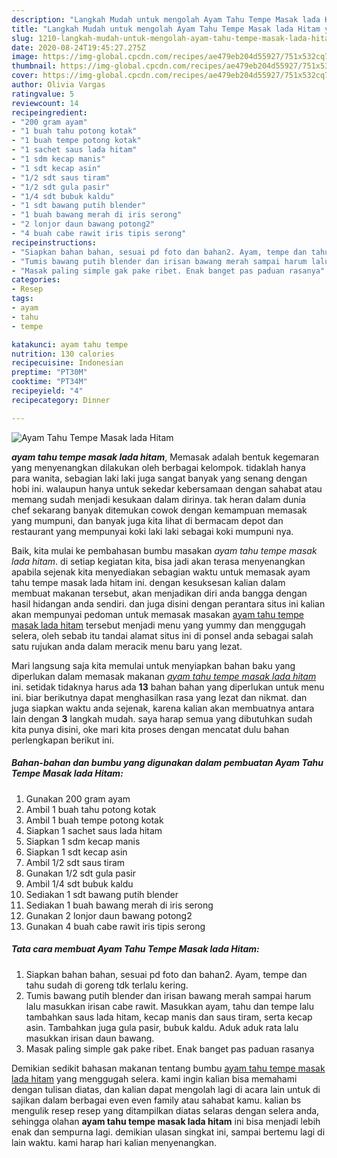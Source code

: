 ```yaml
---
description: "Langkah Mudah untuk mengolah Ayam Tahu Tempe Masak lada Hitam yang simpel"
title: "Langkah Mudah untuk mengolah Ayam Tahu Tempe Masak lada Hitam yang simpel"
slug: 1210-langkah-mudah-untuk-mengolah-ayam-tahu-tempe-masak-lada-hitam-yang-simpel
date: 2020-08-24T19:45:27.275Z
image: https://img-global.cpcdn.com/recipes/ae479eb204d55927/751x532cq70/ayam-tahu-tempe-masak-lada-hitam-foto-resep-utama.jpg
thumbnail: https://img-global.cpcdn.com/recipes/ae479eb204d55927/751x532cq70/ayam-tahu-tempe-masak-lada-hitam-foto-resep-utama.jpg
cover: https://img-global.cpcdn.com/recipes/ae479eb204d55927/751x532cq70/ayam-tahu-tempe-masak-lada-hitam-foto-resep-utama.jpg
author: Olivia Vargas
ratingvalue: 5
reviewcount: 14
recipeingredient:
- "200 gram ayam"
- "1 buah tahu potong kotak"
- "1 buah tempe potong kotak"
- "1 sachet saus lada hitam"
- "1 sdm kecap manis"
- "1 sdt kecap asin"
- "1/2 sdt saus tiram"
- "1/2 sdt gula pasir"
- "1/4 sdt bubuk kaldu"
- "1 sdt bawang putih blender"
- "1 buah bawang merah di iris serong"
- "2 lonjor daun bawang potong2"
- "4 buah cabe rawit iris tipis serong"
recipeinstructions:
- "Siapkan bahan bahan, sesuai pd foto dan bahan2. Ayam, tempe dan tahu sudah di goreng tdk terlalu kering."
- "Tumis bawang putih blender dan irisan bawang merah sampai harum lalu masukkan irisan cabe rawit. Masukkan ayam, tahu dan tempe lalu tambahkan saus lada hitam, kecap manis dan saus tiram, serta kecap asin. Tambahkan juga gula pasir, bubuk kaldu. Aduk aduk rata lalu masukkan irisan daun bawang."
- "Masak paling simple gak pake ribet. Enak banget pas paduan rasanya"
categories:
- Resep
tags:
- ayam
- tahu
- tempe

katakunci: ayam tahu tempe 
nutrition: 130 calories
recipecuisine: Indonesian
preptime: "PT30M"
cooktime: "PT34M"
recipeyield: "4"
recipecategory: Dinner

---
```



![Ayam Tahu Tempe Masak lada Hitam](https://img-global.cpcdn.com/recipes/ae479eb204d55927/751x532cq70/ayam-tahu-tempe-masak-lada-hitam-foto-resep-utama.jpg)

<b><i>ayam tahu tempe masak lada hitam</i></b>, Memasak adalah bentuk kegemaran yang menyenangkan dilakukan oleh berbagai kelompok. tidaklah hanya para wanita, sebagian laki laki juga sangat banyak yang senang dengan hobi ini. walaupun hanya untuk sekedar kebersamaan dengan sahabat atau memang sudah menjadi kesukaan dalam dirinya. tak heran dalam dunia chef sekarang banyak ditemukan cowok dengan kemampuan memasak yang mumpuni, dan banyak juga kita lihat di bermacam depot dan restaurant yang mempunyai koki laki laki sebagai koki mumpuni nya.

Baik, kita mulai ke pembahasan bumbu masakan <i>ayam tahu tempe masak lada hitam</i>. di setiap kegiatan kita, bisa jadi akan terasa menyenangkan apabila sejenak kita menyediakan sebagian waktu untuk memasak ayam tahu tempe masak lada hitam ini. dengan kesuksesan kalian dalam membuat makanan tersebut, akan menjadikan diri anda bangga dengan hasil hidangan anda sendiri. dan juga disini dengan perantara situs ini kalian akan mempunyai pedoman untuk memasak masakan <u>ayam tahu tempe masak lada hitam</u> tersebut menjadi menu yang yummy dan menggugah selera, oleh sebab itu tandai alamat situs ini di ponsel anda sebagai salah satu rujukan anda dalam meracik menu baru yang lezat.




Mari langsung saja kita memulai untuk menyiapkan bahan baku yang diperlukan dalam memasak makanan <u><i>ayam tahu tempe masak lada hitam</i></u> ini. setidak tidaknya harus ada <b>13</b> bahan bahan yang diperlukan untuk menu ini. biar berikutnya dapat menghasilkan rasa yang lezat dan nikmat. dan juga siapkan waktu anda sejenak, karena kalian akan membuatnya antara lain dengan <b>3</b> langkah mudah. saya harap semua yang dibutuhkan sudah kita punya disini, oke mari kita proses dengan mencatat dulu bahan perlengkapan berikut ini.

<!--inarticleads1-->

##### Bahan-bahan dan bumbu yang digunakan dalam pembuatan Ayam Tahu Tempe Masak lada Hitam:

1. Gunakan 200 gram ayam
1. Ambil 1 buah tahu potong kotak
1. Ambil 1 buah tempe potong kotak
1. Siapkan 1 sachet saus lada hitam
1. Siapkan 1 sdm kecap manis
1. Siapkan 1 sdt kecap asin
1. Ambil 1/2 sdt saus tiram
1. Gunakan 1/2 sdt gula pasir
1. Ambil 1/4 sdt bubuk kaldu
1. Sediakan 1 sdt bawang putih blender
1. Sediakan 1 buah bawang merah di iris serong
1. Gunakan 2 lonjor daun bawang potong2
1. Gunakan 4 buah cabe rawit iris tipis serong




<!--inarticleads2-->

##### Tata cara membuat Ayam Tahu Tempe Masak lada Hitam:

1. Siapkan bahan bahan, sesuai pd foto dan bahan2. Ayam, tempe dan tahu sudah di goreng tdk terlalu kering.
1. Tumis bawang putih blender dan irisan bawang merah sampai harum lalu masukkan irisan cabe rawit. Masukkan ayam, tahu dan tempe lalu tambahkan saus lada hitam, kecap manis dan saus tiram, serta kecap asin. Tambahkan juga gula pasir, bubuk kaldu. Aduk aduk rata lalu masukkan irisan daun bawang.
1. Masak paling simple gak pake ribet. Enak banget pas paduan rasanya




Demikian sedikit bahasan makanan tentang bumbu <u>ayam tahu tempe masak lada hitam</u> yang menggugah selera. kami ingin kalian bisa memahami dengan tulisan diatas, dan kalian dapat mengolah lagi di acara lain untuk di sajikan dalam berbagai even even family atau sahabat kamu. kalian bs mengulik resep resep yang ditampilkan diatas selaras dengan selera anda, sehingga olahan <b>ayam tahu tempe masak lada hitam</b> ini bisa menjadi lebih enak dan sempurna lagi. demikian ulasan singkat ini, sampai bertemu lagi di lain waktu. kami harap hari kalian menyenangkan.
